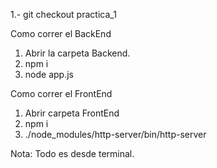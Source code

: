 1.- git checkout practica_1

Como correr el BackEnd<br>
1. Abrir la carpeta Backend.
1. npm i<br>
2. node app.js

Como correr el FrontEnd
1. Abrir carpeta FrontEnd
2. npm i
3. ./node_modules/http-server/bin/http-server

Nota: Todo es desde terminal.